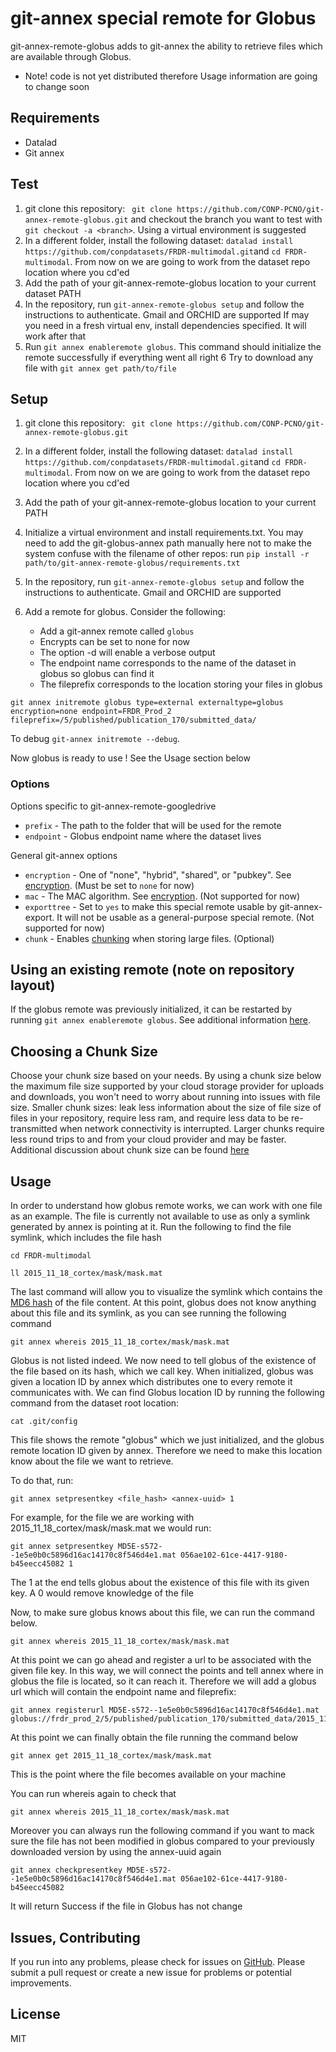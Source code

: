 # git-annex special remote for Globus 

git-annex-remote-globus adds to git-annex the ability to retrieve files which are available through Globus.

* Note! code is not yet distributed therefore Usage information are going to change soon


## Requirements

* Datalad
* Git annex

## Test

1. git clone this repository: ``` git clone https://github.com/CONP-PCNO/git-annex-remote-globus.git``` and checkout the branch you want to test
    with `git checkout -a <branch>`. Using a virtual environment is suggested
2. In a different folder, install the following dataset: ```datalad install https://github.com/conpdatasets/FRDR-multimodal.git```and ```cd FRDR-multimodal```. 
From now on we are going to work from the dataset repo location where you cd'ed
3. Add the path of your git-annex-remote-globus location to your current dataset PATH
4. In the repository, run `git-annex-remote-globus setup` and follow the instructions to authenticate. Gmail and ORCHID are supported
    If may you need in a fresh virtual env, install dependencies specified. It will work after that
5. Run `git annex enableremote globus`. This command should initialize the remote successfully if everything went all right
6 Try to download any file with `git annex get path/to/file`


## Setup

1. git clone this repository: ``` git clone https://github.com/CONP-PCNO/git-annex-remote-globus.git```
2. In a different folder, install the following dataset: ```datalad install https://github.com/conpdatasets/FRDR-multimodal.git```and ```cd FRDR-multimodal```. 
From now on we are going to work from the dataset repo location where you cd'ed
3. Add the path of your git-annex-remote-globus location to your current PATH
4. Initialize a virtual environment and install requirements.txt. You may need to add the git-globus-annex path manually
 here not to make the system confuse with the filename of other repos: run ```pip install -r path/to/git-annex-remote-globus/requirements.txt```
5. In the repository, run `git-annex-remote-globus setup` and follow the instructions to authenticate. Gmail and ORCHID are supported
6. Add a remote for globus. Consider the following:

   * Add a git-annex remote called `globus`
   * Encrypts can be set to none for now
   * The option -d will enable a verbose output
   * The endpoint name corresponds to the name of the dataset in globus so globus can find it
   * The fileprefix corresponds to the location storing your files in globus

```
git annex initremote globus type=external externaltype=globus encryption=none endpoint=FRDR_Prod_2 fileprefix=/5/published/publication_170/submitted_data/
```
To debug `git-annex initremote --debug`.

Now globus is ready to use ! See the Usage section below


### Options

Options specific to git-annex-remote-googledrive
* `prefix` - The path to the folder that will be used for the remote
* `endpoint` - Globus endpoint name where the dataset lives

General git-annex options
* `encryption` - One of "none", "hybrid", "shared", or "pubkey". See [encryption](https://git-annex.branchable.com/encryption/). (Must be set to `none` for now)
* `mac` - The MAC algorithm. See [encryption](https://git-annex.branchable.com/encryption/). (Not supported for now)
* `exporttree` - Set to `yes` to make this special remote usable by git-annex-export. It will not be usable as a general-purpose special remote. (Not supported for now)
* `chunk` - Enables [chunking](https://git-annex.branchable.com/chunking) when storing large files. (Optional)


## Using an existing remote (note on repository layout)

If the globus remote was previously initialized, it can be restarted by running ```git annex enableremote globus```. See additional information [here](https://git-annex.branchable.com/git-annex-enableremote/).


## Choosing a Chunk Size

Choose your chunk size based on your needs. By using a chunk size below the maximum file size supported by
your cloud storage provider for uploads and downloads, you won't need to worry about running into issues with file size.
Smaller chunk sizes: leak less information about the size of file size of files in your repository, require less ram,
and require less data to be re-transmitted when network connectivity is interrupted. Larger chunks require less round
trips to and from your cloud provider and may be faster. Additional discussion about chunk size can be found
[here](https://git-annex.branchable.com/chunking/)


## Usage

In order to understand how globus remote works, we can work with one file as an example. The file is currently not available to use as only a symlink generated by annex is pointing 
at it. Run the following to find the file symlink, which includes the file hash

```
cd FRDR-multimodal
```
```
ll 2015_11_18_cortex/mask/mask.mat
```

The last command will allow you to visualize the symlink which contains the [MD6 hash](https://en.wikipedia.org/wiki/MD5) of the file content.
At this point, globus does not know anything about this file and its symlink, as you can see running the following command

```
git annex whereis 2015_11_18_cortex/mask/mask.mat
```

Globus is not listed indeed. We now need to tell globus of the existence of the file based on its hash, which we call key.
When initialized, globus was given a location ID by annex which distributes one to every remote it communicates with.
We can find Globus location ID by running the following command from the dataset root location:

```
cat .git/config
```

This file shows the remote "globus" which we just initialized, and the globus remote location ID given by annex. 
Therefore we need to make this location know about the file we want to retrieve.

To do that, run:

```
git annex setpresentkey <file_hash> <annex-uuid> 1
```

For example, for the file we are working with 2015_11_18_cortex/mask/mask.mat we would run:

```
git annex setpresentkey MD5E-s572--1e5e0b0c5896d16ac14170c8f546d4e1.mat 056ae102-61ce-4417-9180-b45eecc45082 1
```

The 1 at the end tells globus about the existence of this file with its given key. A 0 would remove knowledge of the file

Now, to make sure globus knows about this file, we can run the command below.

``` 
git annex whereis 2015_11_18_cortex/mask/mask.mat
```

At this point we can go ahead and register a url to be associated with the given file key. In this way, we will connect the points and tell annex where in globus
the file is located, so it can reach it. Therefore we will add a globus url which will contain the endpoint name and fileprefix:

```
git annex registerurl MD5E-s572--1e5e0b0c5896d16ac14170c8f546d4e1.mat globus://frdr_prod_2/5/published/publication_170/submitted_data/2015_11_18_cortex/mask/mask.mat
```

At this point we can finally obtain the file running the command below
```
git annex get 2015_11_18_cortex/mask/mask.mat
```

This is the point where the file becomes available on your machine

You can run whereis again to check that

``` 
git annex whereis 2015_11_18_cortex/mask/mask.mat
```


Moreover you can always run the following command if you want to mack sure the file has not been modified in globus compared to your previously downloaded version
by using the annex-uuid again

```
git annex checkpresentkey MD5E-s572--1e5e0b0c5896d16ac14170c8f546d4e1.mat 056ae102-61ce-4417-9180-b45eecc45082
```

It will return Success if the file in Globus has not change


## Issues, Contributing

If you run into any problems, please check for issues on [GitHub](https://github.com/CONP-PCNO/git-annex-remote-globus/issues).
Please submit a pull request or create a new issue for problems or potential improvements.

## License

MIT
